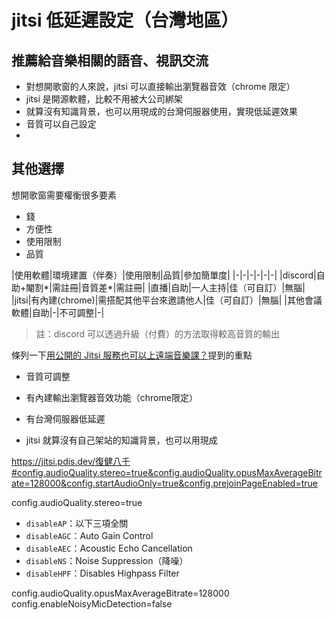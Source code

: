 # jitsi 低延遲設定（台灣地區）
## 推薦給音樂相關的語音、視訊交流
- 對想開歌窗的人來說，jitsi 可以直接輸出瀏覽器音效（chrome 限定）
- jitsi 是開源軟體，比較不用被大公司綁架
- 就算沒有知識背景，也可以用現成的台灣伺服器使用，實現低延遲效果
- 音質可以自己設定
- 
## 其他選擇
 想開歌窗需要權衡很多要素
 - 錢
 - 方便性
 - 使用限制
 - 品質

|使用軟體|環境建置（伴奏）|使用限制|品質|參加簡單度|
|-|-|-|-|-|-|
|discord|自助+閹割*|需註冊|音質差*|需註冊|
|直播|自助|一人主持|佳（可自訂）|無腦|
|jitsi|有內建(chrome)|需搭配其他平台來邀請他人|佳（可自訂）|無腦|
|其他會議軟體|自助|-|不可調整|-|

>註：discord 可以透過升級（付費）的方法取得較高音質的輸出

條列一下[用公開的 Jitsi 服務也可以上遠端音樂課？](https://blog.abysm.org/2021/06/hd-audio-using-public-jitsi-server/)提到的重點

- 音質可調整
- 有內建輸出瀏覽器音效功能（chrome限定）
- 有台灣伺服器低延遲

- jitsi 就算沒有自己架站的知識背景，也可以用現成

https://jitsi.pdis.dev/復健八千#config.audioQuality.stereo=true&config.audioQuality.opusMaxAverageBitrate=128000&config.startAudioOnly=true&config.prejoinPageEnabled=true

config.audioQuality.stereo=true
- `disableAP`：以下三項全關
- `disableAGC`：Auto Gain Control
- `disableAEC`：Acoustic Echo Cancellation
- `disableNS`：Noise Suppression（降噪）
- `disableHPF`：Disables Highpass Filter


config.audioQuality.opusMaxAverageBitrate=128000
config.enableNoisyMicDetection=false




